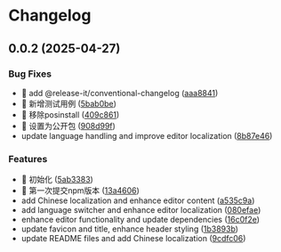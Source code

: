 # Changelog

## 0.0.2 (2025-04-27)


### Bug Fixes

* 🐛 add @release-it/conventional-changelog ([aaa8841](https://github.com/kway-teow/tiny-react-editor/commit/aaa88418226ea6f9e986a32859e3d3b3f4842202))
* 🐛 新增测试用例 ([5bab0be](https://github.com/kway-teow/tiny-react-editor/commit/5bab0beac402600207bf15edb9f271cf9c1c1cb2))
* 🐛 移除posinstall ([409c861](https://github.com/kway-teow/tiny-react-editor/commit/409c86111d61caa9a49a105e4e9c9fabadbcbf20))
* 🐛 设置为公开包 ([908d99f](https://github.com/kway-teow/tiny-react-editor/commit/908d99ff9042217e967064fd9adfb7d7c59f3e42))
* update language handling and improve editor localization ([8b87e46](https://github.com/kway-teow/tiny-react-editor/commit/8b87e467718d6b1fcc28e262905e352ef8110ca0))


### Features

* 🎸 初始化 ([5ab3383](https://github.com/kway-teow/tiny-react-editor/commit/5ab3383bbb9b8157e8f71baf4bc414fd1cef68f6))
* 🎸 第一次提交npm版本 ([13a4606](https://github.com/kway-teow/tiny-react-editor/commit/13a4606b8c894c9de69f3bd4abbd9ecf7812724e))
* add Chinese localization and enhance editor content ([a535c9a](https://github.com/kway-teow/tiny-react-editor/commit/a535c9a5b12ac98c54b11f12579bf204f6ae4b57))
* add language switcher and enhance editor localization ([080efae](https://github.com/kway-teow/tiny-react-editor/commit/080efae96c1b39dbb7ef5646cac1d7cb717d17e9))
* enhance editor functionality and update dependencies ([16c0f2e](https://github.com/kway-teow/tiny-react-editor/commit/16c0f2e8602474be677d1075cf353d78a23ab9d0))
* update favicon and title, enhance header styling ([1b3893b](https://github.com/kway-teow/tiny-react-editor/commit/1b3893b950a34285a36df4d5754ff6bc2b88b8d4))
* update README files and add Chinese localization ([9cdfc06](https://github.com/kway-teow/tiny-react-editor/commit/9cdfc06ded083d0339a4bfa2bf69bd24b6f24d23))
